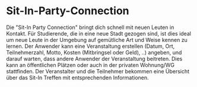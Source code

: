 # Sit-In-Party-Connection
Die "Sit-In Party Connection" bringt dich schnell mit neuen Leuten in Kontakt. Für Studierende, die in eine neue Stadt gezogen sind, ist dies ideal um neue Leute in der Umgebung auf gemütliche Art und Weise kennen zu lernen. Der Anwender kann eine Veranstaltung erstellen (Datum, Ort, Teilnehmerzahl, Motto, Kosten (Mitbringsel oder Geld), ..) angeben, und darauf warten, dass andere Anwender der Veranstaltung beitreten. Dies kann an öffentlichen Plätzen oder auch in der privaten Wohnung/WG stattfinden. Der Veranstalter und die Teilnehmer bekommen eine Übersicht über das Sit-In Treffen mit entsprechenden Informationen.
